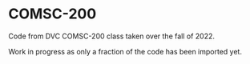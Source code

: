 # COMSC-200
Code from DVC COMSC-200 class taken over the fall of 2022.

Work in progress as only a fraction of the code has been imported yet.
